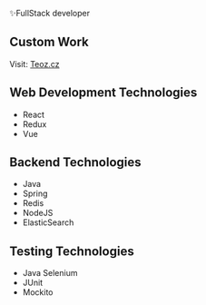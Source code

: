 ✨FullStack developer

<!---
Kryten2X4B-523P/Kryten2X4B-523P is a ✨ special ✨ repository because its `README.md` (this file) appears on your GitHub profile.
You can click the Preview link to take a look at your changes.
--->

## Custom Work

Visit: [Teoz.cz](https://www.teoz.cz)

## Web Development Technologies

- React
- Redux
- Vue

## Backend Technologies

- Java
- Spring
- Redis
- NodeJS
- ElasticSearch

## Testing Technologies

- Java Selenium
- JUnit
- Mockito

